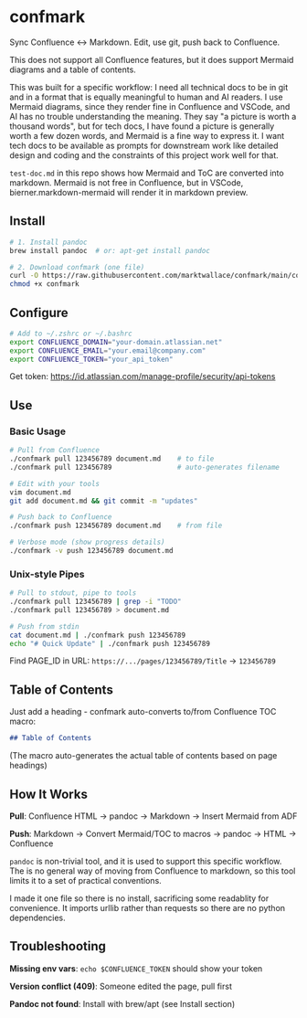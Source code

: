 # confmark

Sync Confluence ↔ Markdown. Edit, use git, push back to Confluence.

This does not support all Confluence features, but it does support Mermaid diagrams and a table of contents.

This was built for a specific workflow: I need all technical docs to be in git and in a format that is equally meaningful to human and AI readers. I use Mermaid diagrams, since they render fine in Confluence and VSCode, and AI has no trouble understanding the meaning. They say "a picture is worth a thousand words", but for tech docs, I have found a picture is generally worth a few dozen words, and Mermaid is a fine way to express it. I want tech docs to be available as prompts for downstream work like detailed design and coding and the constraints of this project work well for that. 

`test-doc.md` in this repo shows how Mermaid and ToC are converted into markdown. Mermaid is not free in Confluence, but in VSCode, bierner.markdown-mermaid will render it in markdown preview.

## Install

```bash
# 1. Install pandoc
brew install pandoc  # or: apt-get install pandoc

# 2. Download confmark (one file)
curl -O https://raw.githubusercontent.com/marktwallace/confmark/main/confmark
chmod +x confmark
```

## Configure

```bash
# Add to ~/.zshrc or ~/.bashrc
export CONFLUENCE_DOMAIN="your-domain.atlassian.net"
export CONFLUENCE_EMAIL="your.email@company.com"
export CONFLUENCE_TOKEN="your_api_token"
```

Get token: https://id.atlassian.com/manage-profile/security/api-tokens

## Use

### Basic Usage

```bash
# Pull from Confluence
./confmark pull 123456789 document.md    # to file
./confmark pull 123456789                # auto-generates filename

# Edit with your tools
vim document.md
git add document.md && git commit -m "updates"

# Push back to Confluence
./confmark push 123456789 document.md    # from file

# Verbose mode (show progress details)
./confmark -v push 123456789 document.md
```

### Unix-style Pipes

```bash
# Pull to stdout, pipe to tools
./confmark pull 123456789 | grep -i "TODO"
./confmark pull 123456789 > document.md

# Push from stdin
cat document.md | ./confmark push 123456789
echo "# Quick Update" | ./confmark push 123456789
```

Find PAGE_ID in URL: `https://.../pages/123456789/Title` → `123456789`

## Table of Contents

Just add a heading - confmark auto-converts to/from Confluence TOC macro:

```markdown
## Table of Contents
```

(The macro auto-generates the actual table of contents based on page headings)

## How It Works

**Pull**: Confluence HTML → pandoc → Markdown → Insert Mermaid from ADF

**Push**: Markdown → Convert Mermaid/TOC to macros → pandoc → HTML → Confluence

`pandoc` is non-trivial tool, and it is used to support this specific workflow. The is no general way of moving from Confluence to markdown, so this tool limits it to a set of practical conventions.

I made it one file so there is no install, sacrificing some readablity for convenience. It imports urllib rather than requests so there are no python dependencies.

## Troubleshooting

**Missing env vars**: `echo $CONFLUENCE_TOKEN` should show your token

**Version conflict (409)**: Someone edited the page, pull first

**Pandoc not found**: Install with brew/apt (see Install section)

